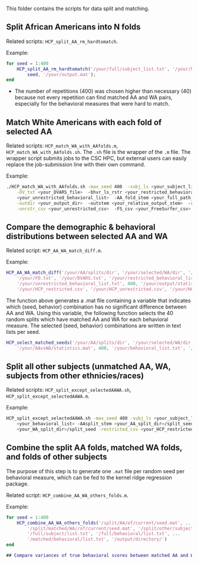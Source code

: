 This folder contains the scripts for data split and matching.

## Split African Americans into N folds

Related scripts: `HCP_split_AA_rm_hardtomatch`.

Example:

```matlab
for seed = 1:400
    HCP_split_AA_rm_hardtomatch('/your/full/subject_list.txt', '/your/hard/to/match/AA_list.txt', 10, ...
        seed, '/your/output.mat');
end
```

* The number of repetitions (400) was chosen higher than necessary (40) because not every repetition can find matched AA and WA pairs, especially for the behavioral measures that were hard to match.

## Match White Americans with each fold of selected AA

Related scripts: `HCP_match_WA_with_AAfolds.m`, `HCP_match_WA_with_AAfolds.sh`. The `.sh` file is the wrapper of the `.m` file. The wrapper script submits jobs to the CSC HPC, but external users can easily replace the job-submission line with their own command.

Example:
```bash
./HCP_match_WA_with_AAfolds.sh -max_seed 400  -subj_ls <your_subject_list>  -FD_txt <your_FD_file>  \
    -DV_txt <your_DVARS_file>  -bhvr_ls_rstr <your_restricted_behavioral_list>  -bhvr_ls_unrstr \
    <your_unrestricted_behavioral_list>  -AA_fold_stem <your_full_path_stem_of_AA_split> \
    -outdir <your_output_dir>  -outstem <your_relative_output_stem>  -rstr_csv <your_restricted_csv> \
    -unrstr_csv <your_unrestricted_csv>  -FS_csv <your_FreeSurfer_csv>
```

## Compare the demographic & behavioral distributions between selected AA and WA

Related script: `HCP_AA_WA_match_diff.m`.

Example:
```matlab
HCP_AA_WA_match_diff('/your/AA/splits/dir', '/your/selected/WA/dir', '/your/full/subject_list.txt', ...
    '/your/FD.txt', '/your/DVARS.txt', '/your/restricted_behavioral_list.txt', ...
    '/your/unrestricted_behavioral_list.txt', 400, '/your/output/statistics.mat', ...
    '/your/HCP_restricted.csv', '/your/HCP_unrestricted.csv', '/your/HCP_FreeSurfer.csv')
```

The function above generates a .mat file containing a variable that indicates which (seed, behavior) combination has no significant difference between AA and WA. Using this variable, the following function selects the 40 random splits which have matched AA and WA for each behavioral measure. The selected (seed, behavior) combinations are written in text lists per seed.

```matlab
HCP_select_matched_seeds('/your/AA/splits/dir', '/your/selected/WA/dir', ...
    '/your/AAvsWA/statistics.mat', 400, '/your/behavioral_list.txt', '/your/output/dir');
```

## Split all other subjects (unmatched AA, WA, subjects from other ethnicies/races)

Related scripts: `HCP_split_except_selectedAAWA.sh`, `HCP_split_except_selectedAAWA.m`.

Example:
```bash
HCP_split_except_selectedAAWA.sh -max_seed 400 -subj_ls <your_subject_list> -bhvr_ls \
    <your_behavioral_list> -AAsplit_stem <your_AA_split_dir>/split_seed -WAsplit_stem \
    <your_WA_split_dir>/split_seed -restricted_csv <your_HCP_restricted_csv> -outdir <your_output_dir>
```

## Combine the split AA folds, matched WA folds, and folds of other subjects

The purpose of this step is to generate one `.mat` file per random seed per behavioral measure, which can be fed to the kernel ridge regression package.

Related script: `HCP_combine_AA_WA_others_folds.m`.

Example:
```matlab
for seed = 1:400
    HCP_combine_AA_WA_others_folds('/split/AA/of/current/seed.mat', ...
        '/split/matched/WA//of/current/seed.mat', '/split/other/subjects/of/current/seed.mat', ...
        '/full/subject/list.txt', '/full/behavioral/list.txt', ...
        '/matched/behavioral/list.txt', '/output/directory/')
end

## Compare variances of true behavioral scores between matched AA and WA (Levene's test)